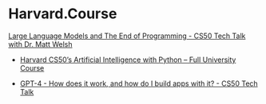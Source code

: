 # Harvard.Course
[Large Language Models and The End of Programming - CS50 Tech Talk with Dr. Matt Welsh](https://youtu.be/JhCl-GeT4jw)

- [Harvard CS50’s Artificial Intelligence with Python – Full University Course](https://youtu.be/5NgNicANyqM)

- [GPT-4 - How does it work, and how do I build apps with it? - CS50 Tech Talk](https://youtu.be/vw-KWfKwvTQ)
